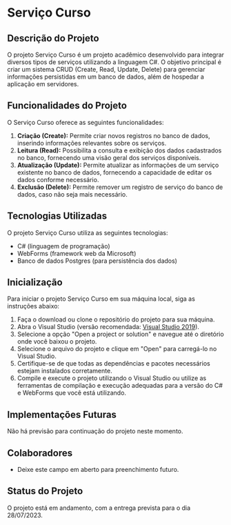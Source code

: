 # Serviço Curso

## Descrição do Projeto

O projeto Serviço Curso é um projeto acadêmico desenvolvido para integrar diversos tipos de serviços utilizando a linguagem C#. O objetivo principal é criar um sistema CRUD (Create, Read, Update, Delete) para gerenciar informações persistidas em um banco de dados, além de hospedar a aplicação em servidores.

## Funcionalidades do Projeto

O Serviço Curso oferece as seguintes funcionalidades:

1. **Criação (Create):** Permite criar novos registros no banco de dados, inserindo informações relevantes sobre os serviços.
2. **Leitura (Read):** Possibilita a consulta e exibição dos dados cadastrados no banco, fornecendo uma visão geral dos serviços disponíveis.
3. **Atualização (Update):** Permite atualizar as informações de um serviço existente no banco de dados, fornecendo a capacidade de editar os dados conforme necessário.
4. **Exclusão (Delete):** Permite remover um registro de serviço do banco de dados, caso não seja mais necessário.

## Tecnologias Utilizadas

O projeto Serviço Curso utiliza as seguintes tecnologias:

- C# (linguagem de programação)
- WebForms (framework web da Microsoft)
- Banco de dados Postgres (para persistência dos dados)

## Inicialização

Para iniciar o projeto Serviço Curso em sua máquina local, siga as instruções abaixo:

1. Faça o download ou clone o repositório do projeto para sua máquina.
2. Abra o Visual Studio (versão recomendada: [Visual Studio 2019](https://visualstudio.microsoft.com/downloads/)).
3. Selecione a opção "Open a project or solution" e navegue até o diretório onde você baixou o projeto.
4. Selecione o arquivo do projeto e clique em "Open" para carregá-lo no Visual Studio.
5. Certifique-se de que todas as dependências e pacotes necessários estejam instalados corretamente.
6. Compile e execute o projeto utilizando o Visual Studio ou utilize as ferramentas de compilação e execução adequadas para a versão do C# e WebForms que você está utilizando.

## Implementações Futuras

Não há previsão para continuação do projeto neste momento.

## Colaboradores

- Deixe este campo em aberto para preenchimento futuro.

## Status do Projeto

O projeto está em andamento, com a entrega prevista para o dia 28/07/2023.
